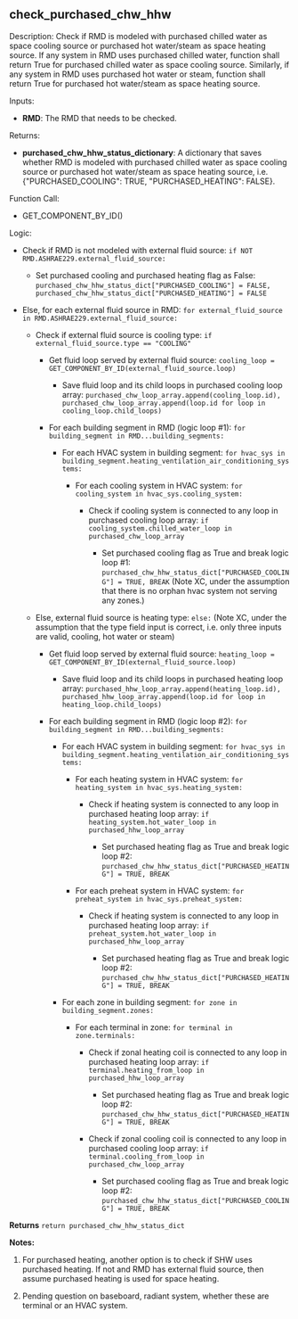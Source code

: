 
## check_purchased_chw_hhw

Description: Check if RMD is modeled with purchased chilled water as space cooling source or purchased hot water/steam as space heating source. If any system in RMD uses purchased chilled water, function shall return True for purchased chilled water as space cooling source. Similarly, if any system in RMD uses purchased hot water or steam, function shall return True for purchased hot water/steam as space heating source.

Inputs:  
- **RMD**: The RMD that needs to be checked.

Returns: 
- **purchased_chw_hhw_status_dictionary**: A dictionary that saves whether RMD is modeled with purchased chilled water as space cooling source or purchased hot water/steam as space heating source, i.e. {"PURCHASED_COOLING": TRUE, "PURCHASED_HEATING": FALSE}.

Function Call:
- GET_COMPONENT_BY_ID()

Logic:  

- Check if RMD is not modeled with external fluid source: `if NOT RMD.ASHRAE229.external_fluid_source:`

  - Set purchased cooling and purchased heating flag as False: `purchased_chw_hhw_status_dict["PURCHASED_COOLING"] = FALSE, purchased_chw_hhw_status_dict["PURCHASED_HEATING"] = FALSE`

- Else, for each external fluid source in RMD: `for external_fluid_source in RMD.ASHRAE229.external_fluid_source:`

  - Check if external fluid source is cooling type: `if external_fluid_source.type == "COOLING"`

    - Get fluid loop served by external fluid source: `cooling_loop = GET_COMPONENT_BY_ID(external_fluid_source.loop)`

      - Save fluid loop and its child loops in purchased cooling loop array: `purchased_chw_loop_array.append(cooling_loop.id), purchased_chw_loop_array.append(loop.id for loop in cooling_loop.child_loops)`

    - For each building segment in RMD (logic loop #1): `for building_segment in RMD...building_segments:`

      - For each HVAC system in building segment: `for hvac_sys in building_segment.heating_ventilation_air_conditioning_systems:`

        - For each cooling system in HVAC system: `for cooling_system in hvac_sys.cooling_system:`

          - Check if cooling system is connected to any loop in purchased cooling loop array: `if cooling_system.chilled_water_loop in purchased_chw_loop_array`

            - Set purchased cooling flag as True and break logic loop #1: `purchased_chw_hhw_status_dict["PURCHASED_COOLING"] = TRUE, BREAK` (Note XC, under the assumption that there is no orphan hvac system not serving any zones.)

  - Else, external fluid source is heating type: `else:` (Note XC, under the assumption that the type field input is correct, i.e. only three inputs are valid, cooling, hot water or steam)

    - Get fluid loop served by external fluid source: `heating_loop = GET_COMPONENT_BY_ID(external_fluid_source.loop)`

      - Save fluid loop and its child loops in purchased heating loop array: `purchased_hhw_loop_array.append(heating_loop.id), purchased_hhw_loop_array.append(loop.id for loop in heating_loop.child_loops)`

    - For each building segment in RMD (logic loop #2): `for building_segment in RMD...building_segments:`

      - For each HVAC system in building segment: `for hvac_sys in building_segment.heating_ventilation_air_conditioning_systems:`

        - For each heating system in HVAC system: `for heating_system in hvac_sys.heating_system:`

          - Check if heating system is connected to any loop in purchased heating loop array: `if heating_system.hot_water_loop in purchased_hhw_loop_array`

            - Set purchased heating flag as True and break logic loop #2: `purchased_chw_hhw_status_dict["PURCHASED_HEATING"] = TRUE, BREAK`

        - For each preheat system in HVAC system: `for preheat_system in hvac_sys.preheat_system:`

          - Check if heating system is connected to any loop in purchased heating loop array: `if preheat_system.hot_water_loop in purchased_hhw_loop_array`

            - Set purchased heating flag as True and break logic loop #2: `purchased_chw_hhw_status_dict["PURCHASED_HEATING"] = TRUE, BREAK`

      - For each zone in building segment: `for zone in building_segment.zones:`

        - For each terminal in zone: `for terminal in zone.terminals:`

          - Check if zonal heating coil is connected to any loop in purchased heating loop array: `if terminal.heating_from_loop in purchased_hhw_loop_array`

            - Set purchased heating flag as True and break logic loop #2: `purchased_chw_hhw_status_dict["PURCHASED_HEATING"] = TRUE, BREAK`

          - Check if zonal cooling coil is connected to any loop in purchased cooling loop array: `if terminal.cooling_from_loop in purchased_chw_loop_array`

            - Set purchased cooling flag as True and break logic loop #2: `purchased_chw_hhw_status_dict["PURCHASED_COOLING"] = TRUE, BREAK`

**Returns** `return purchased_chw_hhw_status_dict`  

**Notes:**

1. For purchased heating, another option is to check if SHW uses purchased heating. If not and RMD has external fluid source, then assume purchased heating is used for space heating.

2. Pending question on baseboard, radiant system, whether these are terminal or an HVAC system.
